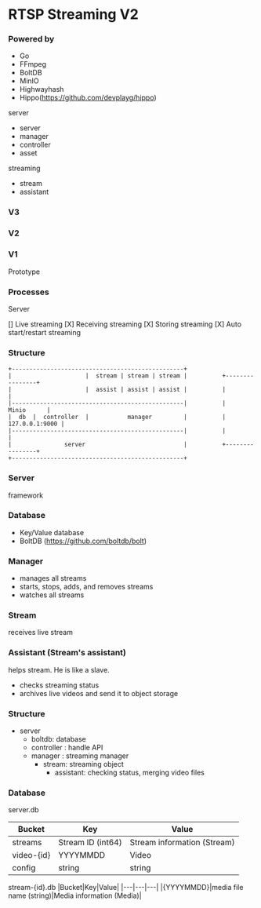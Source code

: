 # RTSP Streaming V2

### Powered by

* Go
* FFmpeg
* BoltDB
* MinIO
* Highwayhash
* Hippo(https://github.com/devplayg/hippo)


server 

- server
- manager
- controller
- asset

streaming

- stream
- assistant


### V3

### V2

### V1

Prototype


### Processes

Server

[] Live streaming
[X] Receiving streaming
[X] Storing streaming
[X] Auto start/restart streaming





### Structure

```
+-------------------------------------------------+
|                     |  stream | stream | stream |          +----------------+
|                     |  assist | assist | assist |          |                |
|-------------------------------------------------|          |     Minio      |
|  db  |  controller  |           manager         |          | 127.0.0.1:9000 |
|-------------------------------------------------|          |                |
|               server                            |          +----------------+
+-------------------------------------------------+
```

### Server

framework

### Database

- Key/Value database
- BoltDB (https://github.com/boltdb/bolt)

### Manager

- manages all streams
- starts, stops, adds, and removes streams
- watches all streams

### Stream

receives live stream

### Assistant (Stream's assistant)

helps stream. He is like a slave.

- checks streaming status
- archives live videos and send it to object storage

### Structure

* server
    - boltdb: database
    - controller : handle API
    - manager : streaming manager
        - stream: streaming object
            -  assistant: checking status, merging video files


### Database

server.db

|Bucket|Key|Value|
|---|---|---|
|streams|Stream ID (int64)|Stream information (Stream)|
|video-{id}|YYYYMMDD|Video|
|config|string|string|

stream-{id}.db
|Bucket|Key|Value|
|---|---|---|
|{YYYYMMDD}|media file name (string)|Media information (Media)|